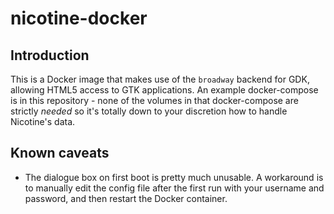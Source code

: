 # nicotine-docker

## Introduction

This is a Docker image that makes use of the `broadway` backend for GDK, allowing HTML5 access to GTK applications. An example docker-compose is in this repository - none of the volumes in that docker-compose are strictly *needed* so it's totally down to your discretion how to handle Nicotine's data.

## Known caveats

- The dialogue box on first boot is pretty much unusable. A workaround is to manually edit the config file after the first run with your username and password, and then restart the Docker container.
